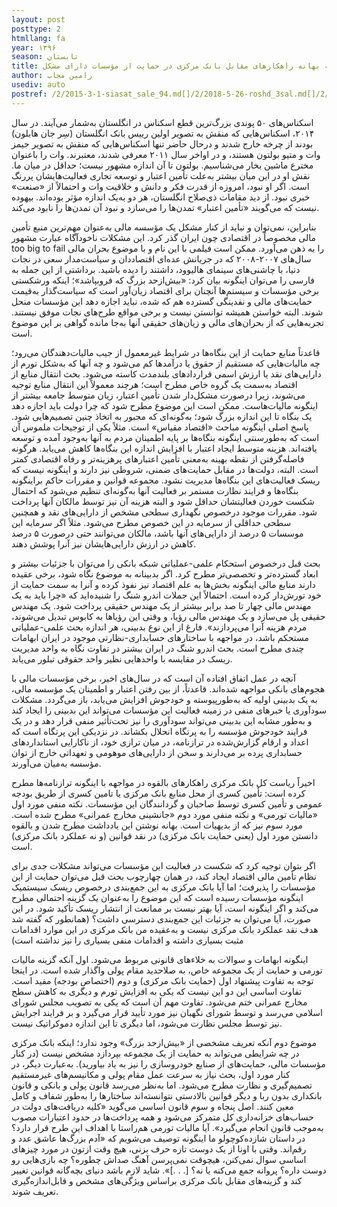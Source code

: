 ```yaml
---
layout: post
posttype: 2
htmllang: fa
year: ۱۳۹۶
season: تابستان
title: به بهانه راهکارهای مقابل بانک مرکزی در حمایت از مؤسسات دارای مشکل
author: رامین مجاب
usediv: auto
postref: /2/2015-3-1-siasat_sale_94.md[]/2/2018-5-26-roshd_3sal.md[]/2/2018-4-23-abzare_gheire_eghtesadi.md[]/2/2018-5-28-arz_saghf_gheimat.md[]/2/2016-9-1-naghd_mamo_markaz.md[]/2/2019-4-9-mosahebe_vaziat.md[]/2/2018-6-1-sekeye_ramzarz.md[]/1/2015-2-2-وزارتخانه بانک مرکزی.md[]/2/2018-5-23-shafafiat_mokamel.md[]/2/2019-6-9-tashihe_khata.md
---
```


اسکناس‌های ۵۰ پوندی بزرگ‌ترین قطع اسکناس در انگلستان به‌شمار می‌آیند. در سال ۲۰۱۴، اسکناس‌هایی که منقش به تصویر اولین رییس بانک انگلستان (سِر جان هابلون) بودند از چرخه خارج شدند و درحال حاضر تنها اسکناس‌هایی که منقش به تصویر جیمز وات و متیو بولتون هستند، و در اواخر سال ۲۰۱۱ معرفی شدند، معتبرند. وات را با‌عنوان مخترع ماشین بخار می‌شناسیم. بولتون تا آن اندازه مشهور نیست؛ حداقل در میان ما. نقش او در این میان بیشتر به‌علت تأمین اعتبار و توسعه تجاری فعالیت‌هایشان پررنگ است. اگر او نبود، امروزه از قدرت فکر و دانش و خلاقیت وات و احتمالاً از «صنعت» خبری نبود. از دید مقامات ذی‌صلاح انگلستان، هر دو به‌یک اندازه مؤثر بوده‌اند. بیهوده نیست که می‌گویند «تأمین اعتبار» تمدن‌ها را می‌سازد و نبود آن تمدن‌ها را نابود می‌کند. 

بنابراین، نمی‌توان و نباید از کنار مشکل یک مؤسسه مالی به‌عنوان مهم‌ترین منبع تأمین مالی مخصوصاً در اقتصادی چون ایران گذر کرد. این مشکلات ناخودآگاه عبارت مشهور too big to fail را به ذهن می‌آورد. ممکن است فیلمی با این نام و با موضوع بحران مالی سال‌های ۲۰۰۷-۲۰۰۸ که در جریانش عده‌ای اقتصاددان و سیاست‌مدار سعی در نجات دنیا، با چاشنی‌های سینمای هالیوود، داشتند را دیده باشید. برداشتی از این جمله به فارسی را می‌توان اینگونه بیان کرد: «بیش‌ازحد بزرگ که فروبپاشد»؛ اینکه ورشکستی برخی مؤسسات و سیستم‌ها آنچنان برای اقتصاد زیان‌آور است که سیاست‌گذار به‌قیمت حمایت‌های مالی و نقدینگی گسترده هم که شده، نباید اجازه دهد این مؤسسات منحل شوند. البته خواستن همیشه توانستن نیست و برخی مواقع طرح‌های نجات موفق نیستند. تجربه‌هایی که از بحران‌های مالی و زیان‌های حقیقی آنها به‌جا مانده گواهی بر این موضوع است.

قاعدتاً منابع حمایت از این بنگاه‌ها در شرایط غیرمعمول از جیب مالیات‌دهندگان می‌رود؛ چه مالیات‌هایی که مستقیم از حقوق یا درآمدها کم می‌شود و چه آنها که به‌شکل تورم از دارایی‌های نقد یا ارزش اسمی قراردادهای بلندمدت کاسته می‌شود. بحث انتقال منابع از اقتصاد به‌سمت یک گروه خاص مطرح است؛ هرچند معمولاً این انتقال منابع توجیه می‌شوند، زیرا درصورت مشکل‌دار شدن تأمین اعتبار، زیان متوسط جامعه بیشتر از اینگونه مالیات‌هاست. ممکن است این موضوع مطرح شود که چرا دولت باید اجازه دهد یک بنگاه تا این اندازه بزرگ شود؛ به‌گونه‌ای که مجبور به اتخاذ چنین تصمیم‌هایی شود. پاسخ اصلی اینگونه مباحث «اقتصاد مقیاس» است. مثلاً یکی از توجیحات ملموس آن است که به‌طورسنتی اینگونه بنگاه‌ها بر پایه اطمینان مردم به آنها به‌وجود آمده و توسعه یافته‌اند. هزینه متوسط ایجاد اعتبار با افزایش اندازه این بنگاه‌ها کاهش می‌یابد. هرگونه فاصله‌گرفتن از نقطه بهینه به‌معنی تأمین اعتبارهای پرهزینه‌تر و رفاه اقتصادی کمتر است. البته، دولت‌ها در مقابل حمایت‌های ضمنی، شروطی نیز دارند و اینگونه نیست که ریسک فعالیت‌های این بنگاه‌ها مدیریت نشود. مجموعه قوانین و مقررات حاکم براینگونه بنگاه‌ها و فرایند نظارت مستمر بر فعالیت آنها به‌گونه‌ای تنظیم می‌شود که احتمال شکست خوردن فعالیتشان حداقل شود و البته هزینه آن نیز توسط مالکان آنها پرداخت شود. مقررات موجود درخصوص نگهداری سطحی مشخص از دارایی‌های نقد و همچنین سطحی حداقلی از سرمایه در این خصوص مطرح می‌شود. مثلاً اگر سرمایه این موسسات ۵ درصد از دارایی‌های آنها باشد، مالکان می‌توانند حتی درصورت ۵ درصد کاهش در ارزش دارایی‌هایشان نیز آنرا پوشش دهند.

بحث قبل درخصوص استحکام علمی-عملیاتی شبکه بانکی را می‌توان با جزئیات بیشتر و ابعاد گسترده‌تر و تخصصی‌تر مطرح کرد. اگر بدبینانه به موضوع نگاه شود، برخی عقیده دارند منابع مالی اینگونه بخش‌ها به علم اقتصاد نیز نفوذ کرده و آنرا به سمت حمایت از خود تورش‌دار کرده است. احتمالاً این جملات اندرو شنگ را شنیده‌اید که «چرا باید به یک مهندس مالی چهار تا صد برابر بیشتر از یک مهندس حقیقی پرداخت شود. یک مهندس حقیقی پل می‌سازد و یک مهندس مالی رؤیا، و وقتی این رؤیاها به کابوس تبدیل می‌شوند، مردم هزینه آنرا می‌پردازند». فارغ از این نوع بدبینی، هر اندازه بحث علمی-عملیاتی مستحکم باشد، در مواجهه با ساختارهای حسابداری-نظارتی موجود در ایران ابهامات چندی مطرح است. بحث اندرو شنگ در ایران بیشتر در تفاوت نگاه به واحد مدیریت ریسک در مقایسه با واحد‌هایی نظیر واحد حقوقی تبلور می‌یابد. 

آنچه در عمل اتفاق افتاده آن است که در سال‌های اخیر، برخی مؤسسات مالی با هجوم‌های بانکی مواجهه شده‌اند. قاعدتاً، از بین رفتن اعتبار و اطمینان یک مؤسسه مالی، به یک بدبینی اولیه که به‌طورپیوسته و خودجوش افزایش می‌یابد، باز می‌گردد. مشکلات سودآوری یا خبرهای منفی در زمینه فعالیت این مؤسسات می‌تواند این بدبینی را ایجاد کند و به‌طور مشابه این بدبینی می‌تواند سودآوری را نیز تحت‌تأثیر منفی قرار دهد و در یک فرایند خودجوش مؤسسه را به پرتگاه انحلال بکشاند. در نزدیکی این پرتگاه است که اعداد و ارقام گزارش‌شده در ترازنامه، در میان ترازی خود، از ناکارایی استانداردهای حسابداری پرده بر می‌دارند و سخن از دارایی‌های موهومی و تعهداتی خارج از توان مؤسسه به‌میان می‌آورند. 

اخیراً ریاست کل بانک مرکزی راهکارهای بالقوه در مواجهه با اینگونه ترازنامه‌ها مطرح کرده است: تأمین کسری از محل منابع بانک مرکزی یا تامین کسری از طریق بودجه عمومی و تأمین کسری توسط صاحبان و گردانندگان این مؤسسات. نکته منفی مورد اول «مالیات تورمی» و نکته منفی مورد دوم «جانشینی مخارج عمرانی» مطرح شده است. مورد سوم نیز که از بدیهیات است.
بهانه نوشتن این یادداشت مطرح شدن و بالقوه دانستن مورد اول (یعنی حمایت بانک مرکزی) در نقد قوانین (و نه عملکرد بانک مرکزی) است. 

اگر بتوان توجیه کرد که شکست در فعالیت این مؤسسات می‌تواند مشکلات جدی برای نظام تأمین مالی اقتصاد ایجاد کند، در همان چهارچوب بحث قبل می‌توان حمایت از این مؤسسات را پذیرفت؛ اما آیا بانک مرکزی به این جمع‌بندی درخصوص ریسک سیستمیک اینگونه مؤسسات رسیده است که این موضوع را به‌عنوان یک گزینه احتمالی مطرح می‌کند و اگر اینگونه است، آیا بهتر نیست بر ممانعت از انتشار ریسک تأکید شود. در این صورت، آیا می‌توان به جزئیات این جمع‌بندی دسترسی داشت؟ (همانطور که گفته شد هدف نقد عملکرد بانک مرکزی نیست و به‌عقیده من بانک مرکزی در این موارد اقدامات مثبت بسیاری داشته و اقدامات منفی بسیاری را نیز نداشته است)  
  
اینگونه ابهامات و سوالات به خلاءهای قانونی مربوط می‌شود. اول آنکه گزینه مالیات تورمی و حمایت از یک مجموعه خاص، به صلاحدید مقام پولی واگذار شده است. در اینجا توجه به تفاوت پیشنهاد اول (حمایت بانک مرکزی) و دوم (اختصاص بودجه) مفید است. تفاوت اساسی این دو این نیست که یکی به افزایش تورم و دیگری به کاهش سطح مخارج عمرانی ختم می‌شود. تفاوت مهم آن است که یکی به تصویب مجلس شورای اسلامی می‌رسد و توسط شورای نگهبان نیز مورد تأیید قرار می‌گیرد و بر فرایند اجرایش نیز توسط مجلس نظارت می‌شود، اما دیگری تا این اندازه دموکراتیک نیست. 

موضوع دوم آنکه تعریف مشخصی از «بیش‌ازحد بزرگ» وجود ندارد؛ اینکه بانک مرکزی در چه شرایطی می‌تواند به حمایت از یک مجموعه بپردازد مشخص نیست (در کنار مؤسسات مالی، حمایت‌های از صنایع خودروسازی را نیز به یاد بیاورید). به‌عبارت دیگر، در کنار مورد اول، بحث نیاز به سرعت عمل مقام پولی و مکانیسم‌های غیرمستقیم تصمیم‌گیری و نظارت مطرح می‌شود. اما به‌نظر می‌رسد قانون پولی و بانکی و قانون بانکداری بدون ربا و دیگر قوانین بالادستی نتوانسته‌اند ساختارها را به‌طور شفاف و کامل معین کنند. اصل پنجاه و سوم قانون اساسی می‌گوید «کلیه دریافت‌های دولت در حساب‌های خزانه‌داری کل متمرکز می‌شود و همه پرداخت‌ها در حدود اعتبارات مصوب به‌موجب قانون انجام می‌گیرد». آیا مالیات تورمی هم‌راستا با اهداف این طرح قرار دارد؟ در داستان شازده‌کوچولو ما اینگونه توصیف می‌شویم که «آدم‌ بزرگ‌ها عاشق عدد و رقم‌اند. وقتی با اونا از یک دوست تازه حرف بزنی، هیچ وقت ازتون در مورد چیزهای اساسی سوال نمی‌کنن، هیچوقت نمی‌پرسن آهنگ صداش چطوره؟ چه بازی‌هایی رو دوست داره؟ پروانه جمع می‌کنه یا نه؟ [. . .]». شاید لازم باشد دنیای بچه‌گانه قوانین تغییر کند و گزینه‌های مقابل بانک مرکزی براساس ویژگی‌های مشخص و قابل‌اندازه‌گیری تعریف شوند.